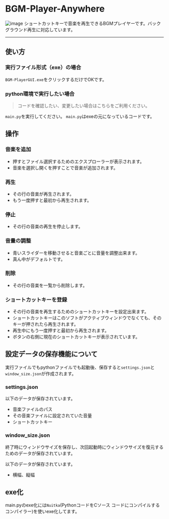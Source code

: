 # BGM-Player-Anywhere
![image](https://github.com/tarou-imokenpi/BGM-Player-Anywhere/assets/91922753/069b6ff9-c413-402e-926c-6a49baceda59)
ショートカットキーで音楽を再生できるBGMプレイヤーです。バックグラウンド再生に対応しています。
***
## 使い方

### 実行ファイル形式（exe）の場合
`BGM-PlayerGUI.exe`をクリックするだけでOKです。

### python環境で実行したい場合
> コードを確認したい、変更したい場合はこちらをご利用ください。

`main.py`を実行してください。
`main.py`はexeの元になっているコードです。

## 操作

### 音楽を追加
* 押すとファイル選択するためのエクスプローラーが表示されます。
* 音楽を選択し開くを押すことで音楽が追加されます。

### 再生
* その行の音楽が再生されます。
* もう一度押すと最初から再生されます。

### 停止
* その行の音楽の再生を停止します。

### 音量の調整
* 青いスライダーを移動させると音楽ごとに音量を調整出来ます。
* 真ん中がデフォルトです。

### 削除
* その行の音楽を一覧から削除します。

### ショートカットキーを登録
* その行の音楽を再生するためのショートカットキーを設定出来ます。
* ショートカットキーはこのソフトがアクティブウィンドウでなくても、そのキーが押されたら再生されます。
* 再生中にもう一度押すと最初から再生されます。
* ボタンの右側に現在のショートカットキーが表示されています。
## 設定データの保存機能について

実行ファイルでもpythonファイルでも起動後、保存すると`settings.json`と`window_size.json`が作成されます。

### settings.json
以下のデータが保存されています。
* 音楽ファイルのパス
* その音楽ファイルに設定されていた音量
* ショートカットキー
### window_size.json
終了時にウィンドウサイズを保存し、次回起動時にウィンドウサイズを復元するためのデータが保存されています。

以下のデータが保存されています。
* 横幅、縦幅
## exe化
main.pyのexe化には`Nuitka`(PythonコードをCソース コードにコンパイルするコンパイラー)を使いexe化してます。
